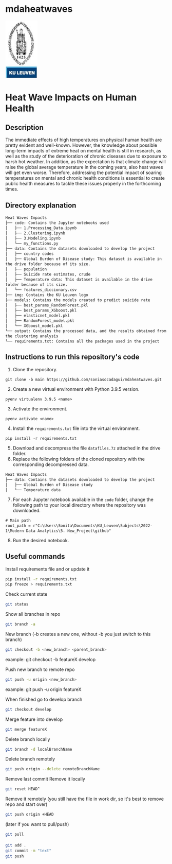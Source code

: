 # mdaheatwaves
<img src="https://github.com/soniasocadagui/mdaheatwaves/blob/main/img/Kuleuven.png" width="100"/>

# Heat Wave Impacts on Human Health
## Description

The immediate effects of high temperatures on physical human health are pretty evident and well-known. However, the knowledge about possible long-term impacts of extreme heat on mental health is still in research, as well as the study of the deterioration of chronic diseases due to exposure to harsh hot weather. In addition, as the expectation is that climate change will raise the global average temperature in the coming years, also heat waves will get even worse. Therefore, addressing the potential impact of soaring temperatures on mental and chronic health conditions is essential to create public health measures to tackle these issues properly in the forthcoming times.

## Directory explanation

```
Heat Waves Impacts
├── code: Contains the Jupyter notebooks used
│   ├── 1.Processing_Data.ipynb
│   ├── 2.Clustering.ipynb
│   ├── 3.Modeling.ipynb
│   └── my_functions.py
├── data: Contains the datasets downloaded to develop the project
│   ├── country codes
│   ├── Global Burden of Disease study: This dataset is available in the drive folder because of its size.  
│   ├── population
│   ├── Suicide rate estimates, crude
│   ├── Temperature data: This dataset is available in the drive folder because of its size.
│   └── features_diccionary.csv
├── img: Contains the KU Leuven logo
├── models: Contains the models created to predict suicide rate
│   ├── best_params_RandomForest.pkl
│   ├── best_params_XGboost.pkl
│   ├── elasticnet_model.pkl
│   ├── RandomForest_model.pkl
│   └── XGboost_model.pkl
└── output: Contains the processed data, and the results obtained from the clustering analysis 
└── requirements.txt: Contains all the packages used in the project

```

## Instructions to run this repository's code

1. Clone the repository.
```
git clone -b main https://github.com/soniasocadagui/mdaheatwaves.git
```
2. Create a new virtual environment with Python 3.9.5 version.
```
pyenv virtualenv 3.9.5 <name>
```
3. Activate the environment.
```
pyenv activate <name>
```
4. Install the `requirements.txt` file into the virtual environment.
```
pip install -r requirements.txt
```
5. Download and decompress the file `datafiles.7z` attached in the drive folder.
6. Replace the following folders of the cloned repository with the corresponding decompressed data.
```
Heat Waves Impacts
├── data: Contains the datasets downloaded to develop the project
│   ├── Global Burden of Disease study
│   └── Temperature data
```
7. For each Jupyter notebook available in the `code` folder, change the following path to your local directory where the repository was downloaded.
```
# Main path
root_path = r"C:\Users\Sonita\Documents\KU_Leuven\Subjects\2022-1\Modern Data Analytics\5. New_Project\github"
``` 
8. Run the desired notebook.

## Useful commands

Install requirements file and or update it
```bash
pip install -r requirements.txt
pip freeze > requirements.txt
```

Check current state
```bash
git status
```

Show all branches in repo
```bash
git branch -a
```

New branch (-b creates a new one, without -b you just switch to this branch)
```bash
git checkout -b <new_branch> <parent_branch>
```
example: git checkout -b featureX develop

Push new branch to remote repo
```bash
git push -u origin <new_branch>
```
example: git push -u origin featureX

When finished go to develop branch
```bash
git checkout develop
```

Merge feature into develop
```bash
git merge featureX
```

Delete branch locally
```bash
git branch -d localBranchName
```

Delete branch remotely
```bash
git push origin --delete remoteBranchName
```

Remove last commit
Remove it locally
```bash
git reset HEAD^
```

Remove it remotely (you still have the file in work dir, so it's best to remove repo and start over)
```bash
git push origin +HEAD
```

(later if you want to pull/push)
```bash
git pull

git add .
git commit -m "text"
git push
```
